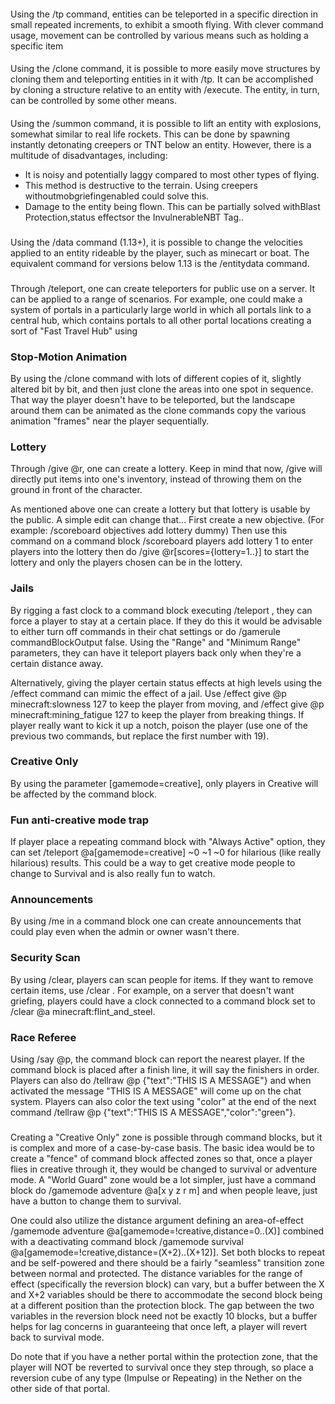 #### 
Using the /tp command, entities can be teleported in a specific direction in small repeated increments, to exhibit a smooth flying. With clever command usage, movement can be controlled by various means such as holding a specific item

#### 
Using the /clone command, it is possible to more easily move structures by cloning them and teleporting entities in it with /tp. It can be accomplished by cloning a structure relative to an entity with /execute. The entity, in turn, can be controlled by some other means.

#### 
Using the /summon command, it is possible to lift an entity with explosions, somewhat similar to real life rockets. This can be done by spawning instantly detonating creepers or TNT below an entity. However, there is a multitude of disadvantages, including:

- It is noisy and potentially laggy compared to most other types of flying.
- This method is destructive to the terrain. Using creepers withoutmobgriefingenabled could solve this.
- Damage to the entity being flown. This can be partially solved withBlast Protection,status effectsor the InvulnerableNBT Tag..

### 
Using the /data command (1.13+), it is possible to change the velocities applied to an entity rideable by the player, such as minecart or boat. 
The equivalent command for versions below 1.13 is the /entitydata command.

### 
Through /teleport, one can create teleporters for public use on a server. It can be applied to a range of scenarios. For example, one could make a system of portals in a particularly large world in which all portals link to a central hub, which contains portals to all other portal locations creating a sort of "Fast Travel Hub" using <X> <Y> <Z>

### Stop-Motion Animation
By using the /clone command with lots of different copies of it, slightly altered bit by bit, and then just clone the areas into one spot in sequence. That way the player doesn't have to be teleported, but the landscape around them can be animated as the clone commands copy the various animation "frames" near the player sequentially.

### Lottery
Through /give @r, one can create a lottery. Keep in mind that now, /give will directly put items into one's inventory, instead of throwing them on the ground in front of the character. 

As mentioned above one can create a lottery but that lottery is usable by the public. A simple edit can change that... First create a new objective. (For example: /scoreboard objectives add lottery dummy) Then use this command on a command block /scoreboard players add <playerName> lottery 1 to enter players into the lottery then do /give @r[scores={lottery=1..}] to start the lottery and only the players chosen can be in the lottery.

### Jails
By rigging a fast clock to a command block executing /teleport , they can force a player to stay at a certain place. If they do this it would be advisable to either turn off commands in their chat settings or do /gamerule commandBlockOutput false. Using the "Range" and "Minimum Range" parameters, they can have it teleport players back only when they're a certain distance away.

Alternatively, giving the player certain status effects at high levels using the /effect command can mimic the effect of a jail. Use /effect give @p minecraft:slowness <insert duration of effect> 127 to keep the player from moving, and /effect give @p minecraft:mining_fatigue <insert duration of effect> 127 to keep the player from breaking things. If player really want to kick it up a notch, poison the player (use one of the previous two commands, but replace the first number with 19).

### Creative Only
By using the parameter [gamemode=creative], only players in Creative will be affected by the command block.

### Fun anti-creative mode trap
If player place a repeating command block with "Always Active" option, they can set /teleport @a[gamemode=creative] ~0 ~1 ~0 for hilarious (like really hilarious) results. This could be a way to get creative mode people to change to Survival and is also really fun to watch.

### Announcements
By using /me in a command block one can create announcements that could play even when the admin or owner wasn't there.

### Security Scan
By using /clear, players can scan people for items. If they want to remove certain items, use /clear <playername> <itemid>. For example, on a server that doesn't want griefing, players could have a clock connected to a command block set to /clear @a minecraft:flint_and_steel.

### Race Referee
Using /say @p, the command block can report the nearest player. If the command block is placed after a finish line, it will say the finishers in order. Players can also do /tellraw @p {"text":"THIS IS A MESSAGE"} and when activated the message "THIS IS A MESSAGE" will come up on the chat system. Players can also color the text using "color" at the end of the next command /tellraw @p {"text":"THIS IS A MESSAGE","color":"green"}.

### 
Creating a "Creative Only" zone is possible through command blocks, but it is complex and more of a case-by-case basis. The basic idea would be to create a "fence" of command block affected zones so that, once a player flies in creative through it, they would be changed to survival or adventure mode. 
A "World Guard" zone would be a lot simpler, just have a command block do /gamemode adventure @a[x y z r m] and when people leave, just have a button to change them to survival.

One could also utilize the distance argument defining an area-of-effect /gamemode adventure @a[gamemode=!creative,distance=0..(X)] combined with a deactivating command block /gamemode survival @a[gamemode=!creative,distance=(X+2)..(X+12)]. Set both blocks to repeat and be self-powered and there should be a fairly "seamless" transition zone between normal and protected. The distance variables for the range of effect (specifically the reversion block) can vary, but a buffer between the X and X+2 variables should be there to accommodate the second block being at a different position than the protection block. The gap between the two variables in the reversion block need not be exactly 10 blocks, but a buffer helps for lag concerns in guaranteeing that once left, a player will revert back to survival mode. 

Do note that if you have a nether portal within the protection zone, that the player will NOT be reverted to survival once they step through, so place a reversion cube of any type (Impulse or Repeating) in the Nether on the other side of that portal.

